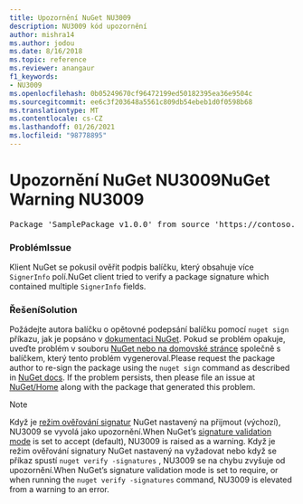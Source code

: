 ```yaml
---
title: Upozornění NuGet NU3009
description: NU3009 kód upozornění
author: mishra14
ms.author: jodou
ms.date: 8/16/2018
ms.topic: reference
ms.reviewer: anangaur
f1_keywords:
- NU3009
ms.openlocfilehash: 0b05249670cf96472199ed50182395ea36e9504c
ms.sourcegitcommit: ee6c3f203648a5561c809db54ebeb1d0f0598b68
ms.translationtype: MT
ms.contentlocale: cs-CZ
ms.lasthandoff: 01/26/2021
ms.locfileid: "98778895"
---
```

# <a name="nuget-warning-nu3009"></a><span data-ttu-id="23cf0-103">Upozornění NuGet NU3009</span><span class="sxs-lookup"><span data-stu-id="23cf0-103">NuGet Warning NU3009</span></span>

<pre>Package 'SamplePackage v1.0.0' from source 'https://contoso.com/index.json': The package signature file does not contain exactly one primary signature.</pre>

### <a name="issue"></a><span data-ttu-id="23cf0-104">Problém</span><span class="sxs-lookup"><span data-stu-id="23cf0-104">Issue</span></span>

<span data-ttu-id="23cf0-105">Klient NuGet se pokusil ověřit podpis balíčku, který obsahuje více `SignerInfo` polí.</span><span class="sxs-lookup"><span data-stu-id="23cf0-105">NuGet client tried to verify a package signature which contained multiple `SignerInfo` fields.</span></span>


### <a name="solution"></a><span data-ttu-id="23cf0-106">Řešení</span><span class="sxs-lookup"><span data-stu-id="23cf0-106">Solution</span></span>

<span data-ttu-id="23cf0-107">Požádejte autora balíčku o opětovné podepsání balíčku pomocí `nuget sign` příkazu, jak je popsáno v [dokumentaci NuGet](../../create-packages/sign-a-package.md). Pokud se problém opakuje, uveďte problém v souboru [NuGet nebo na domovské stránce](https://github.com/NuGet/Home/issues) společně s balíčkem, který tento problém vygeneroval.</span><span class="sxs-lookup"><span data-stu-id="23cf0-107">Please request the package author to re-sign the package using the `nuget sign` command as described in [NuGet docs](../../create-packages/sign-a-package.md). If the problem persists, then please file an issue at [NuGet/Home](https://github.com/NuGet/Home/issues) along with the package that generated this problem.</span></span>


> [!Note]
> <span data-ttu-id="23cf0-108">Když je [režim ověřování signatur](../../consume-packages/installing-signed-packages.md#configure-package-signature-requirements) NuGet nastavený na přijmout (výchozí), NU3009 se vyvolá jako upozornění.</span><span class="sxs-lookup"><span data-stu-id="23cf0-108">When NuGet’s [signature validation mode](../../consume-packages/installing-signed-packages.md#configure-package-signature-requirements) is set to accept (default), NU3009 is raised as a warning.</span></span> <span data-ttu-id="23cf0-109">Když je režim ověřování signatury NuGet nastavený na vyžadovat nebo když se příkaz spustí `nuget verify -signatures` , NU3009 se na chybu zvyšuje od upozornění.</span><span class="sxs-lookup"><span data-stu-id="23cf0-109">When NuGet’s signature validation mode is set to require, or when running the `nuget verify -signatures` command, NU3009 is elevated from a warning to an error.</span></span> 

